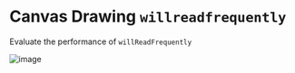 # Canvas Drawing `willreadfrequently`

Evaluate the performance of `willReadFrequently`

![image](https://github.com/user-attachments/assets/f9d2b007-bf24-425f-9202-0a485960b4e2)
